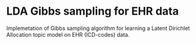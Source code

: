 # LDA Gibbs sampling for EHR data
Implemetation of Gibbs sampling algorithm for learning a Latent Dirichlet Allocation topic model on EHR (ICD-codes) data.
